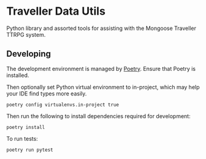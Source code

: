 # Traveller Data Utils

Python library and assorted tools for assisting with the Mongoose Traveller
TTRPG system.

## Developing

The development environment is managed by [Poetry](https://python-poetry.org/).
Ensure that Poetry is installed.

Then optionally set Python virtual environment to in-project, which may help
your IDE find types more easily.

```shell
poetry config virtualenvs.in-project true
```

Then run the following to install dependencies required for development:

```shell
poetry install
```

To run tests:

```shell
poetry run pytest
```
